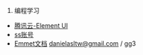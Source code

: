 1. 编程学习
  * [腾讯云-Element UI](https://cloud.tencent.com/developer/doc/1270)
  * [ss账号](https://gitlab.com/Alvin9999/free/wikis/ss%E5%85%8D%E8%B4%B9%E8%B4%A6%E5%8F%B7)
  * [Emmet文档](https://docs.emmet.io/cheat-sheet/)
danielasltw@gmail.com / gg3



   
